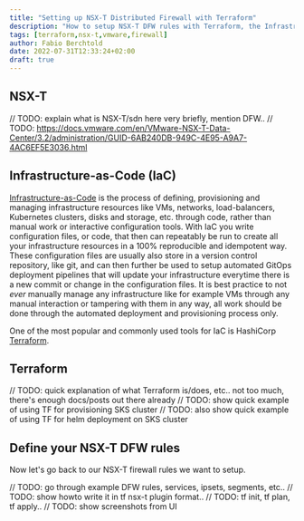```yaml
---
title: "Setting up NSX-T Distributed Firewall with Terraform"
description: "How to setup NSX-T DFW rules with Terraform, the Infrastructure-as-Code way"
tags: [terraform,nsx-t,vmware,firewall]
author: Fabio Berchtold
date: 2022-07-31T12:33:24+02:00
draft: true
---
```


## NSX-T

// TODO: explain what is NSX-T/sdn here very briefly, mention DFW..
// TODO: https://docs.vmware.com/en/VMware-NSX-T-Data-Center/3.2/administration/GUID-6AB240DB-949C-4E95-A9A7-4AC6EF5E3036.html

## Infrastructure-as-Code (IaC)

[Infrastructure-as-Code](https://www.redhat.com/en/topics/automation/what-is-infrastructure-as-code-iac) is the process of defining, provisioning and managing infrastructure resources like VMs, networks, load-balancers, Kubernetes clusters, disks and storage, etc. through code, rather than manual work or interactive configuration tools.
With IaC you write configuration files, or code, that then can repeatably be run to create all your infrastructure resources in a 100% reproducible and idempotent way. These configuration files are usually also store in a version control repository, like git, and can then further be used to setup automated GitOps deployment pipelines that will update your infrastructure everytime there is a new commit or change in the configuration files. It is best practice to not _ever_ manually manage any infrastructure like for example VMs through any manual interaction or tampering with them in any way, all work should be done through the automated deployment and provisioning process only.

One of the most popular and commonly used tools for IaC is HashiCorp [Terraform](https://www.terraform.io/).

## Terraform

// TODO: quick explanation of what Terraform is/does, etc.. not too much, there's enough docs/posts out there already
// TODO: show quick example of using TF for provisioning SKS cluster
// TODO: also show quick example of using TF for helm deployment on SKS cluster

## Define your NSX-T DFW rules

Now let's go back to our NSX-T firewall rules we want to setup.

// TODO: go through example DFW rules, services, ipsets, segments, etc..
// TODO: show howto write it in tf nsx-t plugin format..
// TODO: tf init, tf plan, tf apply..
// TODO: show screenshots from UI
